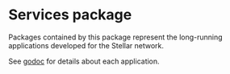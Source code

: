 # Services package

Packages contained by this package represent the long-running applications developed for the Stellar network.

See [godoc](https://godoc.org/github.com/TosinShada/monorepo/services) for details about each application.
